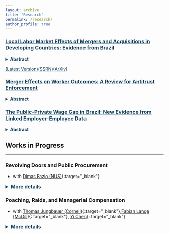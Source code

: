 ```yaml
---
layout: archive
title: "Research"
permalink: /research/
author_profile: true
---
```


<h3><a href="https://jvrcosta.github.io/files/vitor_costa_llm_ma_brazil.pdf" target="_blank" rel="noopener noreferrer" style="color: #154360; text-decoration: underline;text-decoration-style: solid;">Local Labor Market Effects of Mergers and Acquisitions in Developing Countries: Evidence from Brazil</a></h3>

<details>
<summary style="font-size:; color: #154360"><b>Abstract</b></summary>

I use matched employer-employee records merged with corporate tax information from 2003 to 2017 to estimate labor market-wide effects of mergers and acquisitions in Brazil. Pairs of commuting zone and industry sector define labor markets. In the following year of a merger, the market size falls by 10.8%. The employment adjustment is concentrated in merging firms. For the firms not involved in M&As, I estimate a 1.07% decline in workers’ earnings and a positive, although not significant, increase in their size. Most mergers have a predicted impact of zero points in concentration, measured by the Herfindahl–Hirschman Index (HHI). In spillover firms, earnings decline similarly for mergers with high and low predicted changes in HHI. Contrary to the recent literature on market concentration in developed economies, I find no evidence of oligopsonistic behavior in Brazilian labor markets. <a href="https://jvrcosta.github.io/files/vitor_costa_llm_ma_brazil.pdf" target="_blank" rel="noopener noreferrer" style="color: #154360; text-decoration: underline;text-decoration-style: dotted;">(Full Text)</a>

</details>

<a href="https://jvrcosta.github.io/files/vitor_costa_llm_ma_brazil.pdf" target="_blank" rel="noopener noreferrer" style="color: #154360; text-decoration: underline;text-decoration-style: dotted;">(Latest Version)</a><a href="https://papers.ssrn.com/sol3/papers.cfm?abstract_id=4477819" target="_blank" rel="noopener noreferrer" style="color: #154360; text-decoration: underline;text-decoration-style: dotted;">(SSRN)</a><a href="https://arxiv.org/abs/2306.08797" target="_blank" rel="noopener noreferrer" style="color: #154360; text-decoration: underline;text-decoration-style: dotted;">(ArXiv)</a>

<h3><a href="https://jvrcosta.github.io/files/vitor_costa_ma_antitrust_rev.pdf" target="_blank" rel="noopener noreferrer" style="color: #154360; text-decoration: underline;text-decoration-style: solid;">Merger Effects on Worker Outcomes: A Review for Antitrust Enforcement</a></h3>

<details>
<summary style="color:#154360"><b>Abstract</b></summary>

Empirical findings point to a robust negative relationship between local employment concentration and wages. Despite the scarcity of merger challenges on the grounds of decreased labor market competition, economic theory, case law, and amassed evidence justify the incorporation of labor markets in the scope of antitrust’s scrutiny. This paper provides a comprehensive review of existing literature regarding the impact of mergers on employees and its relevance to antitrust policy. Additionally, it presents a summary of recommendations to antitrust agencies, drawing from the accumulated practice in the enforcement of product market competition. <a href="https://jvrcosta.github.io/files/vitor_costa_ma_antitrust_rev.pdf" target="_blank" rel="noopener noreferrer" style="color: #154360; text-decoration: underline;text-decoration-style: dotted;">(Full Text)</a>
</details>

<h3><a href="https://jvrcosta.github.io/files/vitor_costa_pub_pri_wagegap_brazil.pdf" target="_blank" rel="noopener noreferrer" style="color: #154360; text-decoration: underline;text-decoration-style: solid;">The Public-Private Wage Gap in Brazil: New Evidence from Linked Employer-Employee Data</a></h3>

<details>
<summary style="color:#154360"><b>Abstract</b></summary>

This study leverages 15 years of employer-employee administrative records from Brazil to examine wage differences between public and private sector workers. Using the Oaxaca-Blinder decomposition, I estimate the wage gap on average and across the earnings distribution. My findings confirm that public sector workers typically have higher earnings due to both their observable attributes and the public sector’s distinct wage structure, which significantly varies across government branches and levels. Over the earnings distribution, a consistent wage premium due to public sector compensation rules persists across all earnings deciles when worker fixed effects are included. This implies that horizontal wage freezes, often applied in periods of fiscal consolidation, can effectively reduce the public wage premium.<a href="https://jvrcosta.github.io/files/vitor_costa_pub_pri_wagegap_brazil.pdf" target="_blank" rel="noopener noreferrer" style="color: #154360; text-decoration: underline;text-decoration-style: dotted;">(Full Text)</a>
</details>


## Works in Progress
-----------------------------------------------------------------
### Revolving Doors and Public Procurement 
* with [Dimas Fazio (NUS)](https://sites.google.com/view/dimasfazio){:target="_blank"}
<details>
&nbsp;<summary style="color:#154360; font-size:16px"><b>More details</b></summary>
 
We explore the relationship between procurement deals within the Brazilian federal government and the contingent of civil service workers switching into private-sector careers. We find preliminary evidence that public sector workers are more likely to work for a private sector firm that has celebrated a contract with their former government divisions. This is suggestive of *quid pro quo*  in the form of career benefits to public sector workers. 

</details>
 
### Poaching, Raids, and Managerial Compensation 
* with [Thomas Jungbauer (Cornell)](https://thomas-jungbauer.com/){:target="_blank"},[Fabian Lange (McGill)](http://www.fabianlange.ca){: target="_blank"}, [Yi Chen](https://sites.google.com/view/yichenecon/home?authuser=0){: target="_blank"}
<details>
 <summary style="color:#154360; font-size:16px"><b>More details</b></summary>
 
Company directors are highly coveted professionals, not only because of their executive skills but also due to their access to  a wide range of professionals in their industry. We develop a model where potential employers poach executives taking into account the network of human capital these executives have previously interacted with in their career. We verify the predictions of the model using administrative matched employer-employee records form Brazil.  

</details>


